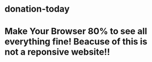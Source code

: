 # donation-today
# Make Your Browser 80% to see all everything fine! Beacuse of this is not a reponsive website!!
